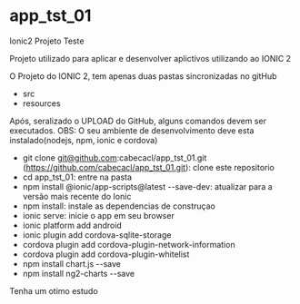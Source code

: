 # app_tst_01
Ionic2 Projeto Teste

Projeto utilizado para aplicar e desenvolver aplictivos utilizando ao IONIC 2

O Projeto do IONIC 2, tem apenas duas pastas sincronizadas no gitHub
 - src
 - resources

Após, seralizado o UPLOAD do GitHub, alguns comandos devem ser executados.
OBS: O seu ambiente de desenvolvimento deve esta instalado(nodejs, npm, ionic e cordova)

 - git clone git@github.com:cabecacl/app_tst_01.git (https://github.com/cabecacl/app_tst_01.git): clone este repositorio
 - cd app_tst_01: entre na pasta
 - npm install @ionic/app-scripts@latest --save-dev: atualizar para a versão mais recente do Ionic
 - npm install: instale as dependencias de construçao
 - ionic serve: inicie o app em seu browser
 - ionic platform add android
 - ionic plugin add cordova-sqlite-storage
 - cordova plugin add cordova-plugin-network-information
 - cordova plugin add cordova-plugin-whitelist
 - npm install chart.js --save
 - npm install ng2-charts --save


Tenha um otimo estudo
